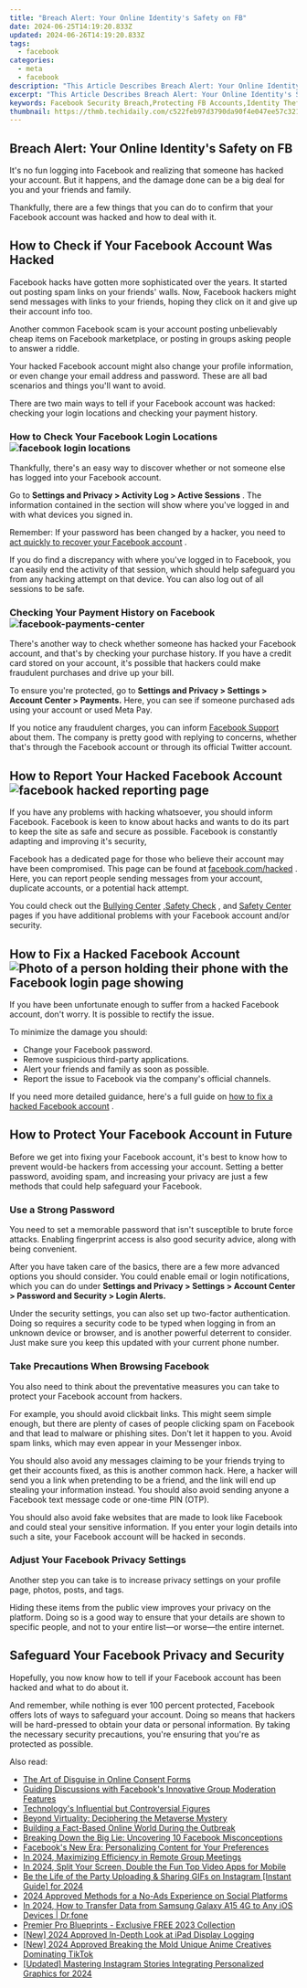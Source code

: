 ```yaml
---
title: "Breach Alert: Your Online Identity's Safety on FB"
date: 2024-06-25T14:19:20.833Z
updated: 2024-06-26T14:19:20.833Z
tags:
  - facebook
categories:
  - meta
  - facebook
description: "This Article Describes Breach Alert: Your Online Identity's Safety on FB"
excerpt: "This Article Describes Breach Alert: Your Online Identity's Safety on FB"
keywords: Facebook Security Breach,Protecting FB Accounts,Identity Theft Prevention,Secure Social Media Login,Online Privacy on Facebook,Safe FB Usage Tips,Avoid Facebook Hacking
thumbnail: https://thmb.techidaily.com/c522feb97d3790da90f4e047ee57c321868c402d131fe0f5a053db33ae9c232d.jpg
---
```


## Breach Alert: Your Online Identity's Safety on FB

 It's no fun logging into Facebook and realizing that someone has hacked your account. But it happens, and the damage done can be a big deal for you and your friends and family.

 Thankfully, there are a few things that you can do to confirm that your Facebook account was hacked and how to deal with it.

## How to Check if Your Facebook Account Was Hacked

 Facebook hacks have gotten more sophisticated over the years. It started out posting spam links on your friends' walls. Now, Facebook hackers might send messages with links to your friends, hoping they click on it and give up their account info too.

 Another common Facebook scam is your account posting unbelievably cheap items on Facebook marketplace, or posting in groups asking people to answer a riddle.

 Your hacked Facebook account might also change your profile information, or even change your email address and password. These are all bad scenarios and things you'll want to avoid.

 There are two main ways to tell if your Facebook account was hacked: checking your login locations and checking your payment history.

### How to Check Your Facebook Login Locations ![facebook login locations](https://static1.makeuseofimages.com/wordpress/wp-content/uploads/2021/06/facebook-logins.jpg)

 Thankfully, there's an easy way to discover whether or not someone else has logged into your Facebook account.

 Go to **Settings and Privacy > Activity Log > Active Sessions** . The information contained in the section will show where you've logged in and with what devices you signed in.

 Remember: If your password has been changed by a hacker, you need to [act quickly to recover your Facebook account](https://www.makeuseof.com/tag/recover-facebook-account-longer-log/) .

 If you do find a discrepancy with where you've logged in to Facebook, you can easily end the activity of that session, which should help safeguard you from any hacking attempt on that device. You can also log out of all sessions to be safe.

### Checking Your Payment History on Facebook ![facebook-payments-center](https://static1.makeuseofimages.com/wordpress/wp-content/uploads/2023/08/facebook-payments-center.png)

 There's another way to check whether someone has hacked your Facebook account, and that's by checking your purchase history. If you have a credit card stored on your account, it's possible that hackers could make fraudulent purchases and drive up your bill.

 To ensure you're protected, go to **Settings and Privacy > Settings > Account Center > Payments.** Here, you can see if someone purchased ads using your account or used Meta Pay.

 If you notice any fraudulent charges, you can inform [Facebook Support](https://www.facebook.com/support) about them. The company is pretty good with replying to concerns, whether that's through the Facebook account or through its official Twitter account.

## How to Report Your Hacked Facebook Account ![facebook hacked reporting page](https://static1.makeuseofimages.com/wordpress/wp-content/uploads/2023/08/facebook-hacked-page.jpg)

 If you have any problems with hacking whatsoever, you should inform Facebook. Facebook is keen to know about hacks and wants to do its part to keep the site as safe and secure as possible. Facebook is constantly adapting and improving it's security,

 Facebook has a dedicated page for those who believe their account may have been compromised. This page can be found at [facebook.com/hacked](https://www.facebook.com/hacked) . Here, you can report people sending messages from your account, duplicate accounts, or a potential hack attempt.

 You could check out the [Bullying Center](https://www.facebook.com/safety/bullying) ,[Safety Check](https://www.facebook.com/about/safetycheck/) , and [Safety Center](https://www.facebook.com/safety) pages if you have additional problems with your Facebook account and/or security.

## How to Fix a Hacked Facebook Account ![Photo of a person holding their phone with the Facebook login page showing](https://static1.makeuseofimages.com/wordpress/wp-content/uploads/2021/07/using-facebook-on-iphone.jpg)

 If you have been unfortunate enough to suffer from a hacked Facebook account, don't worry. It is possible to rectify the issue.

To minimize the damage you should:

* Change your Facebook password.
* Remove suspicious third-party applications.
* Alert your friends and family as soon as possible.
* Report the issue to Facebook via the company's official channels.

 If you need more detailed guidance, here's a full guide on [how to fix a hacked Facebook account](https://www.makeuseof.com/tag/4-immediately-facebook-account-hacked/) .

## How to Protect Your Facebook Account in Future

 Before we get into fixing your Facebook account, it's best to know how to prevent would-be hackers from accessing your account. Setting a better password, avoiding spam, and increasing your privacy are just a few methods that could help safeguard your Facebook.

### Use a Strong Password

 You need to set a memorable password that isn't susceptible to brute force attacks. Enabling fingerprint access is also good security advice, along with being convenient.

 After you have taken care of the basics, there are a few more advanced options you should consider. You could enable email or login notifications, which you can do under **Settings and Privacy > Settings > Account Center > Password and Security > Login Alerts.**

 Under the security settings, you can also set up two-factor authentication. Doing so requires a security code to be typed when logging in from an unknown device or browser, and is another powerful deterrent to consider. Just make sure you keep this updated with your current phone number.

### Take Precautions When Browsing Facebook

 You also need to think about the preventative measures you can take to protect your Facebook account from hackers.

 For example, you should avoid clickbait links. This might seem simple enough, but there are plenty of cases of people clicking spam on Facebook and that lead to malware or phishing sites. Don't let it happen to you. Avoid spam links, which may even appear in your Messenger inbox.

 You should also avoid any messages claiming to be your friends trying to get their accounts fixed, as this is another common hack. Here, a hacker will send you a link when pretending to be a friend, and the link will end up stealing your information instead. You should also avoid sending anyone a Facebook text message code or one-time PIN (OTP).

 You should also avoid fake websites that are made to look like Facebook and could steal your sensitive information. If you enter your login details into such a site, your Facebook account will be hacked in seconds.

### Adjust Your Facebook Privacy Settings

 Another step you can take is to increase privacy settings on your profile page, photos, posts, and tags.

 Hiding these items from the public view improves your privacy on the platform. Doing so is a good way to ensure that your details are shown to specific people, and not to your entire list—or worse—the entire internet.

## Safeguard Your Facebook Privacy and Security

 Hopefully, you now know how to tell if your Facebook account has been hacked and what to do about it.

 And remember, while nothing is ever 100 percent protected, Facebook offers lots of ways to safeguard your account. Doing so means that hackers will be hard-pressed to obtain your data or personal information. By taking the necessary security precautions, you're ensuring that you're as protected as possible.


<ins class="adsbygoogle"
     style="display:block"
     data-ad-format="autorelaxed"
     data-ad-client="ca-pub-7571918770474297"
     data-ad-slot="1223367746"></ins>



<ins class="adsbygoogle"
     style="display:block"
     data-ad-client="ca-pub-7571918770474297"
     data-ad-slot="8358498916"
     data-ad-format="auto"
     data-full-width-responsive="true"></ins>

<span class="atpl-alsoreadstyle">Also read:</span>
<div><ul>
<li><a href="https://facebook.techidaily.com/the-art-of-disguise-in-online-consent-forms/"><u>The Art of Disguise in Online Consent Forms</u></a></li>
<li><a href="https://facebook.techidaily.com/guiding-discussions-with-facebooks-innovative-group-moderation-features/"><u>Guiding Discussions with Facebook's Innovative Group Moderation Features</u></a></li>
<li><a href="https://facebook.techidaily.com/technologys-influential-but-controversial-figures/"><u>Technology's Influential but Controversial Figures</u></a></li>
<li><a href="https://facebook.techidaily.com/beyond-virtuality-deciphering-the-metaverse-mystery/"><u>Beyond Virtuality: Deciphering the Metaverse Mystery</u></a></li>
<li><a href="https://facebook.techidaily.com/building-a-fact-based-online-world-during-the-outbreak/"><u>Building a Fact-Based Online World During the Outbreak</u></a></li>
<li><a href="https://facebook.techidaily.com/breaking-down-the-big-lie-uncovering-10-facebook-misconceptions/"><u>Breaking Down the Big Lie: Uncovering 10 Facebook Misconceptions</u></a></li>
<li><a href="https://facebook.techidaily.com/facebooks-new-era-personalizing-content-for-your-preferences/"><u>Facebook's New Era: Personalizing Content for Your Preferences</u></a></li>
<li><a href="https://screen-capture.techidaily.com/in-2024-maximizing-efficiency-in-remote-group-meetings/"><u>In 2024, Maximizing Efficiency in Remote Group Meetings</u></a></li>
<li><a href="https://ai-video-tools.techidaily.com/in-2024-split-your-screen-double-the-fun-top-video-apps-for-mobile/"><u>In 2024, Split Your Screen, Double the Fun Top Video Apps for Mobile</u></a></li>
<li><a href="https://instagram-clips.techidaily.com/be-the-life-of-the-party-uploading-and-sharing-gifs-on-instagram-instant-guide-for-2024/"><u>Be the Life of the Party  Uploading & Sharing GIFs on Instagram [Instant Guide] for 2024</u></a></li>
<li><a href="https://facebook-video-recording.techidaily.com/2024-approved-methods-for-a-no-ads-experience-on-social-platforms/"><u>2024 Approved  Methods for a No-Ads Experience on Social Platforms</u></a></li>
<li><a href="https://android-transfer.techidaily.com/in-2024-how-to-transfer-data-from-samsung-galaxy-a15-4g-to-any-ios-devices-drfone-by-drfone-transfer-from-android-transfer-from-android/"><u>In 2024, How to Transfer Data from Samsung Galaxy A15 4G to Any iOS Devices | Dr.fone</u></a></li>
<li><a href="https://extra-tips.techidaily.com/premier-pro-blueprints-exclusive-free-2023-collection/"><u>Premier Pro Blueprints - Exclusive FREE 2023 Collection</u></a></li>
<li><a href="https://screen-sharing-recording.techidaily.com/new-2024-approved-in-depth-look-at-ipad-display-logging/"><u>[New] 2024 Approved  In-Depth Look at iPad Display Logging</u></a></li>
<li><a href="https://tiktok-videos.techidaily.com/new-2024-approved-breaking-the-mold-unique-anime-creatives-dominating-tiktok/"><u>[New] 2024 Approved  Breaking the Mold  Unique Anime Creatives Dominating TikTok</u></a></li>
<li><a href="https://instagram-video-files.techidaily.com/updated-mastering-instagram-stories-integrating-personalized-graphics-for-2024/"><u>[Updated] Mastering Instagram Stories  Integrating Personalized Graphics for 2024</u></a></li>
</ul></div>
